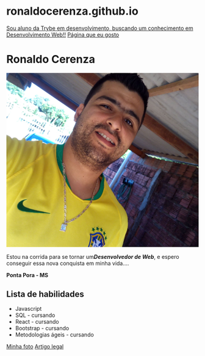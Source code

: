 # ronaldocerenza.github.io

<!DOCTYPE html>
<html lang="pt-br">
<head>
  <meta charset="UTF-8">
  <meta http-equiv="X-UA-Compatible" content="IE=edge">
  <meta name="viewport" content="width=device-width, initial-scale=1.0">
</head>
<body>
  <a href="#sobre-mim">Sou aluno da Trybe em desenvolvimento, buscando um conhecimento em Desenvolvimento Web!!</a>
  <a href="#pagina">Página que eu gosto</a>
  <h1 class="meuNome">Ronaldo Cerenza</h1>
  <img src="fotoronaldo.jpg" alt="Tryber sorrindo com camiseta do Brasil" id="foto">
  <p class="descricao">Estou na corrida para se tornar um<strong><em>Desenvolvedor de Web</em></strong>, e espero conseguir essa nova conquista em minha vida....</p>
  <p class="resido"><strong>Ponta Pora - MS</strong></p>
  <h2>Lista de habilidades</h2>
  <ul>
    <li class="javascript">Javascript</li>
    <li class="sql">SQL - cursando</li>
    <li class="react">React - cursando</li>
    <li class="bootstrap">Bootstrap - cursando</li>
    <li class="metoAgil">Metodologias ágeis - cursando</li>
  </ul>
  <a href="#minha-foto">Minha foto</a>
  <a href="https://blog.betrybe.com/carreira/frontend/" target="_blank">Artigo legal</a>
</body>
</html>
